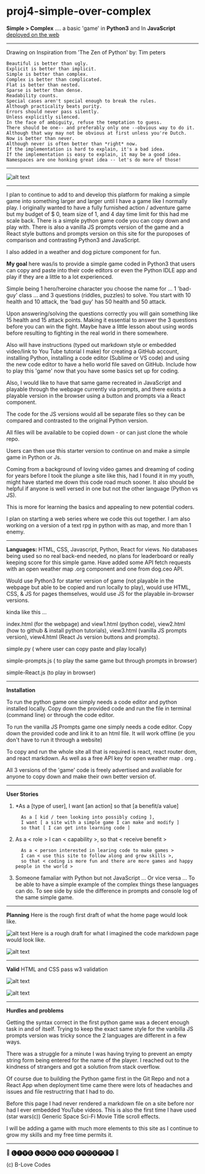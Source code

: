 # proj4-simple-over-complex


__Simple > Complex__ .... a basic 'game' in __Python3__ and In __JavaScript__
[deployed on the web](https://brianlovega.github.io/proj4-simple-over-complex/)

******
Drawing on Inspiration from 'The Zen of Python' by: Tim peters
```
Beautiful is better than ugly.
Explicit is better than implicit.
Simple is better than complex.
Complex is better than complicated.
Flat is better than nested.
Sparse is better than dense.
Readability counts.
Special cases aren't special enough to break the rules.
Although practicality beats purity.
Errors should never pass silently.
Unless explicitly silenced.
In the face of ambiguity, refuse the temptation to guess.
There should be one-- and preferably only one --obvious way to do it.
Although that way may not be obvious at first unless you're Dutch.
Now is better than never.
Although never is often better than *right* now.
If the implementation is hard to explain, it's a bad idea.
If the implementation is easy to explain, it may be a good idea.
Namespaces are one honking great idea -- let's do more of those!
```
******
<!-- Picture below of home page of Simple > Complex app -->

![alt text](https://github.com/BrianLoveGa/proj4-simple-over-complex/blob/master/bl-simple/planning/doc-pics/Screen%20Shot%202019-11-17%20at%204.22.27%20PM.png "Screen shot from home page of Simple > Complex app")


******
I plan to continue to add to and develop this platform for making a simple game into something larger and larger until I have a game like I normally play. I originally wanted to have a fully furnished action / adventure game but my budget of $ 0, team size of 1, and 4 day time limit for this had me scale back. There is a simple python game code you can copy down and play with. There is also a vanilla JS prompts version of the game and a React style buttons and prompts version on this site for the puroposes of comparison and contrasting Python3 and JavaScript. 

I also added in a weather and dog picture component for fun.


__My goal__ here was/is to provide a simple game coded in Python3 that users can copy and paste into their code editors or even the Python IDLE app and play if they are a little to a lot experienced.

Simple being 1 hero/heroine character you choose the name for ... 1 'bad-guy' class ... and 3 questions (riddles, puzzles) to solve. You start with 10 health and 10 attack, the 'bad guy' has 50 health and 50 attack.

Upon answering/solving the questions correctly you will gain something like 15 health and 15 attack points. Making it essential to answer the 3 questions before you can win the fight. Maybe have a little lesson about using words before resulting to fighting in the real world in there somewhere.

Also will have instructions (typed out markdown style or embedded video/link to You Tube tutorial I make) for creating a GitHub account, installing Python, installing a code editor (Sublime or VS code) and using the new code editor to have a hello world file saved on GitHub. Include how to play this 'game' now that you have some basics set up for coding.

Also, I would like to have that same game recreated in JavaScript and playable through the webpage currently via prompts, and there exists a playable version in the browser using a button and prompts via a React component.

The code for the JS versions would all be separate files so they can be compared and contrasted to the original Python version.

All files will be available to be copied down - or can just clone the whole repo.

Users can then use this starter version to continue on and make a simple game in Python or Js.

Coming from a background of loving video games and dreaming of coding for years before I took the plunge a site like this, had I found it in my youth, might have started me down this code road much sooner. It also should be helpful if anyone is well versed in one but not the other language (Python vs JS).


This is more for learning the basics and appealing to new potential coders.

I plan on starting a web series where we code this out together. I am also working on a version of a text rpg in python with as map, and more than 1 enemy. 

******

__Languages:__ HTML, CSS, Javascript, Python, React for views. No databases being used so no real back-end needed, no plans for leaderboard or really keeping score for this simple game. Have added some API fetch requests with an open weather map .org component and one from dog.ceo API.

Would use Python3 for starter version of game (not playable in the webpage but able to be copied and run locally to play), would use HTML, CSS, & JS for pages themselves, would use JS for the playable in-browser versions. 

kinda like this ...

index.html (for the webpage) and view1.html (python code), view2.html (how to github & install python tutorials), view3.html (vanilla JS prompts version), view4.html (React Js version buttons and prompts).



simple.py ( where user can copy paste and play locally)

simple-prompts.js ( to play the same game but through prompts in browser)

simple-React.js (to play in browser)

****
__Installation__

To run the python game one simply needs a code editor and python installed locally.
Copy down the provided code and run the file in terminal (command line) or through the code editor.

To run the vanilla JS Prompts game one simply needs a code editor. 
Copy down the provided code and link it to an html file. 
It will work offline (ie you don't have to run it through a website)

To copy and run the whole site all that is required is react, react router dom, and react markdown. As well as a free API key for open weather map . org . 

All 3 versions of the 'game' code is freely advertised and avaliable for anyone to copy down and make their own better version of. 

******
__User Stories__

1) *As a [type of user], I want [an action] so that [a benefit/a value]


         As a [ kid / teen looking into possibly coding ], 
         I want [ a site with a simple game I can make and modify ]  
         so that [ I can get into learning code ]

2) As a < role > I can < capability >, so that < receive benefit >


         As a < person interested in learing code to make games > 
         I can < use this site to follow along and grow skills >,
         so that < coding is more fun and there are more games and happy people in the world >

3) Someone famaliar with Python but not JavaScript ...
         Or vice versa ...
         To be able to have a simple example of the complex things these languages can do.
         To see side by side the difference in prompts and console log of the same simple game.


******
__Planning__
Here is the rough first draft of what the home page would look like.
<!-- Picture below of home page mock up draft for Simple > Complex app -->

![alt text](https://github.com/BrianLoveGa/proj4-simple-over-complex/blob/master/bl-simple/planning/wire-frames/simple%20index%20draft.png "Drawing of home page mock up draft for Simple > Complex app")
Here is a rough draft for what I imagined the code markdown page would look like.
<!-- Picture below of code markdown page mock up draft for Simple > Complex app -->

![alt text](https://github.com/BrianLoveGa/proj4-simple-over-complex/blob/master/bl-simple/planning/wire-frames/simple%20py%20vz%20draft.png "Drawing of code markdown page mock up draft for Simple > Complex app")


*****

__Valid__ HTML and CSS pass w3 validation

<!-- Picture below of HTML validation for Simple > Complex app -->

![alt text](https://github.com/BrianLoveGa/proj4-simple-over-complex/blob/master/bl-simple/planning/doc-pics/Screen%20Shot%202019-11-18%20at%2010.46.18%20PM.png "Screen shot of HTML validation for Simple > Complex app")

<!-- Picture below of CSS validation for Simple > Complex app -->

![alt text](https://github.com/BrianLoveGa/proj4-simple-over-complex/blob/master/bl-simple/planning/doc-pics/Screen%20Shot%202019-11-18%20at%2010.46.52%20PM.png "Screen shot of CSS validation for Simple > Complex app")

*****

__Hurdles and problems__

Getting the syntax correct in the first python game was a decent enough task in and of itself. Trying to keep the exact same style for the vanbilla JS prompts version was tricky sonce the 2 languages are different in a few ways. 

There was a struggle for a minute I was having trying to prevent an empty string form being entered for the name of the player. I reached out to the kindness of strangers and got a solution from stack overflow. 

Of course due to building the Python game first in the Git Repo and not a React App when deployment time came there were lots of headaches and issues and file restructring that I had to do. 

Before this page I had never rendered a markdown file on a site before nor had I ever embedded YouTube videos. This is also the first time I have used (star wars(c)) Generic Space Sci-Fi Movie Title scroll effects. 

I will be adding a game with much more elements to this site as I continue to grow my skills and my free time permits it. 


******


🖖 🅛🅘🅥🅔 🅛🅞🅝🅖 🅐🅝🅓 🅟🅡🅞🅢🅟🅔🅡 🖖

(c) B-Love Codes
